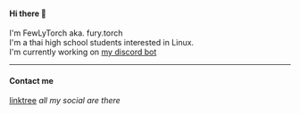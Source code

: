 #### Hi there 👋
I'm FewLyTorch aka. fury.torch\
I'm a thai high school students interested in Linux.\
I'm currently working on [my discord bot](https://github.com/FewLy-Torch-1861/My-Discord-Bot)

---

#### Contact me
[linktree](https://linktr.ee/FuryTorch) *all my social are there*
